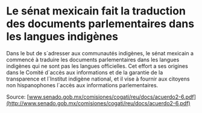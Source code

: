 # Le sénat mexicain fait la traduction des documents parlementaires dans les langues indigènes

Dans le but de s´adresser aux communautés indigènes, le sénat mexicain a commencé à traduire les documents parlementaires dans les langues indigènes qui ne sont pas les langues officielles. Cet effort a ses origines dans le Comité d´accès aux informations et de la garantie de la transparence et l´Institut indigène national, et il vise à fournir aux citoyens non hispanophones l´accès aux informations parlementaires.

Source: [www.senado.gob.mx/comisiones/cogati/reu/docs/acuerdo2-6.pdf](http://www.senado.gob.mx/comisiones/cogati/reu/docs/acuerdo2-6.pdf)
